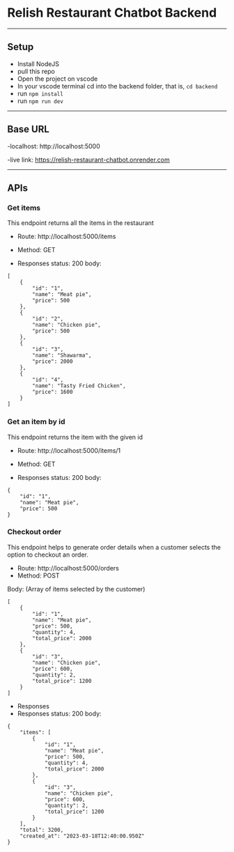 # Relish Restaurant Chatbot Backend

---
## Setup
- Install NodeJS
- pull this repo
- Open the project on vscode
- In your vscode terminal cd into the backend folder, that is, `cd backend`
- run `npm install`
- run `npm run dev`

---
## Base URL
-localhost: http://localhost:5000

-live link: https://relish-restaurant-chatbot.onrender.com

---

## APIs
### Get items
This endpoint returns all the items in the restaurant

- Route: http://localhost:5000/items
- Method: GET

- Responses
status: 200
body:
```
[
    {
        "id": "1",
        "name": "Meat pie",
        "price": 500
    },
    {
        "id": "2",
        "name": "Chicken pie",
        "price": 500
    },
    {
        "id": "3",
        "name": "Shawarma",
        "price": 2000
    },
    {
        "id": "4",
        "name": "Tasty Fried Chicken",
        "price": 1600
    }
]
```

### Get an item by id
This endpoint returns the item with the given id
- Route: http://localhost:5000/items/1
- Method: GET

- Responses
status: 200
body:
```
{
    "id": "1",
    "name": "Meat pie",
    "price": 500
}
```

### Checkout order
This endpoint helps to generate order details when a customer selects the option to checkout an order.

- Route: http://localhost:5000/orders
- Method: POST

Body: (Array of items selected by the customer)
```
[
    {
        "id": "1",
        "name": "Meat pie",
        "price": 500,
        "quantity": 4,
        "total_price": 2000
    },
    {
        "id": "3",
        "name": "Chicken pie",
        "price": 600,
        "quantity": 2,
        "total_price": 1200
    }
]
```
- Responses
- Responses
status: 200
body:

```
{
    "items": [
        {
            "id": "1",
            "name": "Meat pie",
            "price": 500,
            "quantity": 4,
            "total_price": 2000
        },
        {
            "id": "3",
            "name": "Chicken pie",
            "price": 600,
            "quantity": 2,
            "total_price": 1200
        }
    ],
    "total": 3200,
    "created_at": "2023-03-18T12:40:00.950Z"
}

```